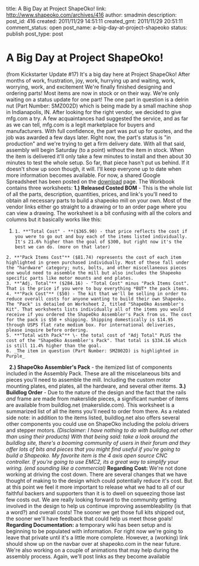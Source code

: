 title: A Big Day at Project ShapeOko!
link: http://www.shapeoko.com/archives/416
author: smadmin
description: 
post_id: 416
created: 2011/11/29 14:51:11
created_gmt: 2011/11/29 20:51:11
comment_status: open
post_name: a-big-day-at-project-shapeoko
status: publish
post_type: post

# A Big Day at Project ShapeOko!

(from Kickstarter Update #17) It's a big day here at Project ShapeOko! After months of work, frustration, joy, work, hurrying up and waiting, work, worrying, work, and excitement We're finally finished designing and ordering parts! Most items are now in stock or on their way. We're only waiting on a status update for one part! The one part in question is a delrin nut (Part Number: SMZ002D) which is being made by a small machine shop in Indianapolis, IN. After looking for the right vendor, we decided to give mfg.com a try. A few acquaintances had suggested the service, and as far as we can tell, mfg.com is a legit marketplace for buyers and manufacturers. With full confidence, the part was put up for quotes, and the job was awarded a few days later. Right now, the part's status is "in production" and we're trying to get a firm delivery date. With all that said, assembly will begin Saturday (to a point) without the item in stock. When the item is delivered it'll only take a few minutes to install and then about 30 minutes to test the whole setup. So far, that piece hasn't put us behind. If it doesn't show up soon though, it will. I'll keep everyone up to date when more information becomes available. For now, a shared Google Spreadsheet has been posted on the [download](/downloads) page. The Workbook contains three worksheets: **1.) Released Costed BOM** \- This is the whole list of all the parts, description, quantities, prices, and link's you'll need to obtain all necessary parts to build a shapeoko mill on your own. Most of the vendor links either go straight to a drawing or to an order page where you can view a drawing. The worksheet is a bit confusing with all the colors and columns but it basically works like this:  

  1.     1. **"Total Cost" - **($365.90) - that price reflects the cost if you were to go out and buy each of the items listed individually. It's 21.6% higher than the goal of $300, but right now it's the best we can do. (more on that later)
    2. **"Pack Items Cost"** ($81.74) represents the cost of each item highlighted in green purchased individually. Most of these fall under the "hardware" category; nuts, bolts, and other miscellaneous pieces one would need to assemble the mill but also includes the Shapeoko specific parts like motor mounts and end plates.
    3. **"Adj. Total"** ($284.16) - "Total Cost" minus "Pack Items Cost". That is the price if you were to buy everything *BUT* the pack items.
    4. **"Pack Cost"** ($50) - The kit that we'll be selling in order to reduce overall costs for anyone wanting to build their own Shapeoko. The "Pack" is detailed on Worksheet 2, titled "ShapeOko Assembler's Kit". That worksheets lists individually all of the items you would receive if you ordered the ShapeOko Assembler's Pack from us. The cost for the pack is $50 + shipping. Shipping domestically is $14.95 through USPS flat rate medium box. For international deliveries, please inquire before ordering.
    5. **"Total with Pack"** \- the total cost of "Adj Total" PLUS the cost of the "ShapeOko Assembler's Pack". That total is $334.16 which is still 11.4% higher than the goal.
    6. _The item in question (Part Number: SMZ002D) is highlighted in Purple_
  **2.) ShapeOko Assembler's Pack** \- the itemized list of components included in the Assembly Pack. These are all the miscelaneous bits and pieces you'll need to assemble the mill. Including the custom motor mounting plates, end plates, all the hardware, and several other items. **3.) Buildlog Order** \- Due to the nature of the design and the fact that the rails *and* frame are made from makerslide pieces, a significant number of items are available from buildlog.net (makerslide.com). This worksheet is a summarized list of all the items you'll need to order from there. As a related side note: in addition to the items listed, buildlog.net also offers several other components you could use on ShapeOko including the pololu drivers and stepper motors. _(Disclaimer: I have nothing to do with buildlog.net other than using their products) With that being said: take a look around the buildlog site, there's a booming community of users in their forum and they offer lots of bits and pieces that you might find useful if you're going to build a Shapeoko. My favorite item is the 4 axis open source CNC controller. If you're going to use EMC2, its a great way to simplify your wiring. (end sounding like a commercial)_ **Regarding Cost:** We're not done working at driving the cost down. There are several changes that we have thought of making to the design which could potentially reduce it's cost. But at this point we feel it more important to release what we had to all of our faithful backers and supporters than it is to dwell on squeezing those last few costs out. We are really looking forward to the community getting involved in the design to help us continue improving assembleability (is that a word?) and overall costs! The sooner we get those full kits shipped out, the sooner we'll have feedback that could help us meet those goals! **Regarding Documentation:** a temporary wiki has been setup and is beginning to be populated with information. For right now we're going to leave that private until it's a little more complete. However, a (working) link should show up on the navbar over at shapeoko.com in the near future. We're also working on a couple of animations that may help during the assembly process. Again, we'll post links as they become available